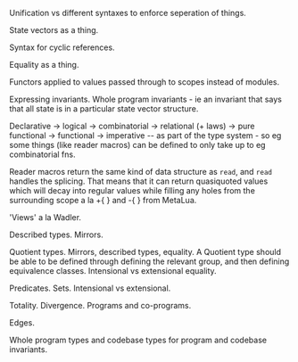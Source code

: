 Unification vs different syntaxes to enforce seperation of things.

State vectors as a thing.

Syntax for cyclic references.

Equality as a thing.

Functors applied to values passed through to scopes instead of modules.

Expressing invariants. Whole program invariants - ie an invariant that says that all state is in a particular state vector structure.

Declarative -> logical -> combinatorial -> relational (+ laws) -> pure functional -> functional -> imperative -- as part of the type system - so eg some things (like reader macros) can be defined to only take up to eg combinatorial fns.

Reader macros return the same kind of data structure as `read`, and `read` handles the splicing. That means that it can return quasiquoted values which will decay into regular values while filling any holes from the surrounding scope a la +{ } and -{ } from MetaLua.

'Views' a la Wadler.

Described types. Mirrors.

Quotient types. Mirrors, described types, equality. A Quotient type should be able to be defined through defining the relevant group, and then defining equivalence classes. Intensional vs extensional equality.

Predicates. Sets. Intensional vs extensional.

Totality. Divergence. Programs and co-programs.

Edges.

Whole program types and codebase types for program and codebase invariants.
